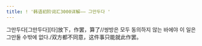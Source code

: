 ```yaml
---
title: ! '韩语初阶词汇3000详解—— 그만두다 '
---
```


<p>그만두다[그만두다][타]放下，作罢，算了//쌍방은 모두 동의하지 않는 바에야 이 일은 그만둘 수밖에 없다./双方都不同意，这件事只能就此作罢。</p>

